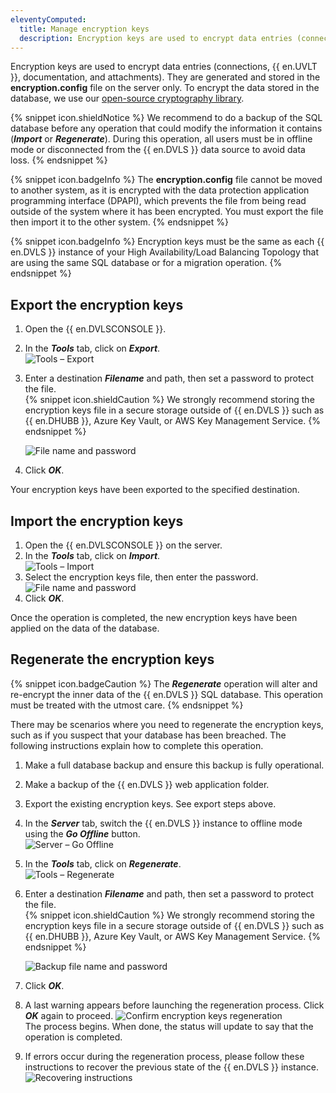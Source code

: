```yaml
---
eleventyComputed:
  title: Manage encryption keys
  description: Encryption keys are used to encrypt data entries (connections, {{ en.UVLT }}, documentation, and attachments). They are generated and stored in the encryption.config file on the server only.
---
```

Encryption keys are used to encrypt data entries (connections, {{ en.UVLT }}, documentation, and attachments). They are generated and stored in the **encryption.config** file on the server only. To encrypt the data stored in the database, we use our [open-source cryptography library](https://github.com/Devolutions/devolutions-crypto).

{% snippet icon.shieldNotice %}
We recommend to do a backup of the SQL database before any operation that could modify the information it contains (***Import*** or ***Regenerate***). During this operation, all users must be in offline mode or disconnected from the {{ en.DVLS }} data source to avoid data loss.
{% endsnippet %}

{% snippet icon.badgeInfo %}
The **encryption.config** file cannot be moved to another system, as it is encrypted with the data protection application programming interface (DPAPI), which prevents the file from being read outside of the system where it has been encrypted. You must export the file then import it to the other system.
{% endsnippet %}

{% snippet icon.badgeInfo %}
Encryption keys must be the same as each {{ en.DVLS }} instance of your High Availability/Load Balancing Topology that are using the same SQL database or for a migration operation.
{% endsnippet %}

## Export the encryption keys

1. Open the {{ en.DVLSCONSOLE }}.  
1. In the ***Tools*** tab, click on ***Export***.  
![Tools – Export](https://webdevolutions.azureedge.net/docs/en/kb/KB2252.png)
1. Enter a destination ***Filename*** and path, then set a password to protect the file.  
   {% snippet icon.shieldCaution %}
   We strongly recommend storing the encryption keys file in a secure storage outside of {{ en.DVLS }} such as {{ en.DHUBB }}, Azure Key Vault, or AWS Key Management Service.
   {% endsnippet %}  

   ![File name and password](https://webdevolutions.azureedge.net/docs/en/kb/KB2253.png)  
1. Click ***OK***.  

Your encryption keys have been exported to the specified destination.  

## Import the encryption keys

1. Open the {{ en.DVLSCONSOLE }} on the server.  
1. In the ***Tools*** tab, click on ***Import***.  
![Tools – Import](https://webdevolutions.azureedge.net/docs/en/kb/KB2256.png)
1. Select the encryption keys file, then enter the password.  
![File name and password](https://webdevolutions.azureedge.net/docs/en/kb/KB2255.png)
1. Click ***OK***.  

Once the operation is completed, the new encryption keys have been applied on the data of the database.

## Regenerate the encryption keys

{% snippet icon.badgeCaution %}
The ***Regenerate*** operation will alter and re-encrypt the inner data of the {{ en.DVLS }} SQL database. This operation must be treated with the utmost care.
{% endsnippet %}

There may be scenarios where you need to regenerate the encryption keys, such as if you suspect that your database has been breached. The following instructions explain how to complete this operation.

1. Make a full database backup and ensure this backup is fully operational.  
1. Make a backup of the {{ en.DVLS }} web application folder.  
1. Export the existing encryption keys. See export steps above.  
1. In the ***Server*** tab, switch the {{ en.DVLS }} instance to offline mode using the ***Go Offline*** button.  
![Server – Go Offline](https://webdevolutions.azureedge.net/docs/en/kb/KB2257.png)
1. In the ***Tools*** tab, click on ***Regenerate***.  
![Tools – Regenerate](https://webdevolutions.azureedge.net/docs/en/kb/KB2258.png)

1. Enter a destination ***Filename*** and path, then set a password to protect the file.  
   {% snippet icon.shieldCaution %}
   We strongly recommend storing the encryption keys file in a secure storage outside of {{ en.DVLS }} such as {{ en.DHUBB }}, Azure Key Vault, or AWS Key Management Service.
   {% endsnippet %}  

   ![Backup file name and password](https://webdevolutions.azureedge.net/docs/en/kb/KB2259.png)
1. Click ***OK***.  
1. A last warning appears before launching the regeneration process. Click ***OK*** again to proceed. 
![Confirm encryption keys regeneration](https://webdevolutions.azureedge.net/docs/en/kb/KB2260.png)  
The process begins. When done, the status will update to say that the operation is completed.
1. If errors occur during the regeneration process, please follow these instructions to recover the previous state of the {{ en.DVLS }} instance.  
![Recovering instructions](https://webdevolutions.azureedge.net/docs/en/kb/KB2261.png)
